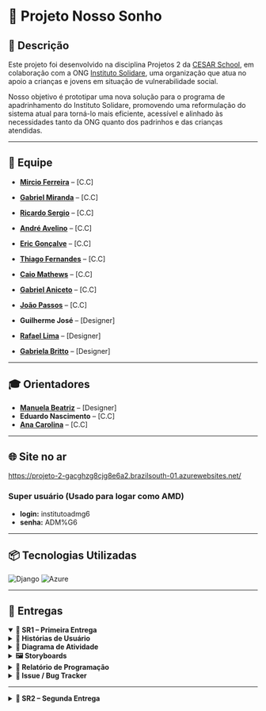 # 🌟 Projeto Nosso Sonho 

## 📝 Descrição

Este projeto foi desenvolvido na disciplina Projetos 2 da [CESAR School](https://www.cesar.school/), em colaboração com a ONG [Instituto Solidare](https://institutosolidare.org.br/), uma organização que atua no apoio a crianças e jovens em situação de vulnerabilidade social.

Nosso objetivo é prototipar uma nova solução para o programa de apadrinhamento do Instituto Solidare, promovendo uma reformulação do sistema atual para torná-lo mais eficiente, acessível e alinhado às necessidades tanto da ONG quanto dos padrinhos e das crianças atendidas.

---

## 👥 Equipe

- [**Mircio Ferreira**](https://github.com/Mircio-Ferreira) – [C.C]
- [**Gabriel Miranda**](https://github.com/GMiranda21ML) – [C.C]
- [**Ricardo Sergio**](https://github.com/whosricardo) – [C.C]
- [**André Avelino**](https://github.com/avelinoandre) – [C.C]
- [**Eric Gonçalve**](https://github.com/eric-albuquer) – [C.C]
- [**Thiago Fernandes**](https://github.com/ThIagoMedeiros21) – [C.C]
- [**Caio Mathews**](https://github.com/CaioMathews) – [C.C]
- [**Gabriel Aniceto**](https://github.com/gabrielaniceto1) – [C.C]
- [**João Passos**](https://github.com/iampassos) – [C.C]

- **Guilherme José** – [Designer]
- [**Rafael Lima**](https://www.linkedin.com/in/rafael-rocha-a89150361/?utm_source=share&utm_campaign=share_via&utm_content=profile&utm_medium=android_app) – [Designer]
- [**Gabriela Britto**](https://www.linkedin.com/in/gabriela-sampaio-98b587362) – [Designer]


---

## 🎓 Orientadores

- [**Manuela Beatriz**](https://www.linkedin.com/in/manucorreia/) – [Designer]
- **Eduardo Nascimento** – [C.C]
- [**Ana Carolina**](https://www.linkedin.com/in/carolmello--/) – [C.C]

---

## 🌐 Site no ar

https://projeto-2-gacghzg8cjg8e6a2.brazilsouth-01.azurewebsites.net/

### Super usuário (Usado para logar como AMD)

- **login:** institutoadmg6  
- **senha:** ADM%G6

---

## 📦 Tecnologias Utilizadas

<img src="https://static.djangoproject.com/img/logos/django-logo-negative.svg" alt="Django" width="120"/>
<img src="https://upload.wikimedia.org/wikipedia/commons/f/fa/Microsoft_Azure.svg" alt="Azure" width="80"/>

---

## 📨 Entregas

<details open>
<summary><strong>📁 SR1 – Primeira Entrega</strong></summary>

<details>
<summary><strong>📜 Histórias de Usuário</strong></summary>

<details>
<summary><strong>📌 História 1 - Cadastro de Padrinho</strong></summary>

**Como** um usuário interessado em participar do sistema de apadrinhamento,  
**Quero** me cadastrar,  
**Para** poder acessar a plataforma e iniciar minha jornada como padrinho.

#### 🎯 Cenário 1: Falha no Cadastro devido ao Erro no Preenchimento de Campos
- **Dado** que o usuário está fazendo o cadastramento e deixou um ou mais campos obrigatórios em branco,  
- **Quando** o usuário seleciona em "confirmar cadastro",  
- **Então** o sistema alerta que não pode seguir para a próxima etapa, pois o cadastro precisa estar totalmente preenchido.

#### ✅ Cenário 2: Sucesso na Visualização
- **Dado** que o usuário preencheu todos os campos obrigatórios corretamente,  
- **Quando** o usuário seleciona em "prosseguir",  
- **Então** o sistema deve registrar os dados do usuário,  
- **E** exibir uma mensagem de sucesso,  
- **E** redirecionar o usuário para a próxima etapa da plataforma.

</details>

<details>
<summary><strong>📌 História 2 - Cadastro e Gerenciamento de Apadrinhados</strong></summary>

**Como** administrador,  
**Quero** poder cadastrar e gerenciar apadrinhados,  
**Para** garantir que os dados dos apadrinhados sejam registrados e mantidos atualizados.

#### 🎯 Cenário 1: Falha no Cadastramento devido a Campos Não Preenchidos Corretamente
- **Dado** que o usuário preencheu os dados de cadastramento, mas não preencheu todos de forma correta,  
- **Quando** o usuário seleciona a opção "efetuar cadastramento",  
- **Então** o sistema alerta quais campos não foram cadastrados de forma correta e pede para que eles sejam preenchidos.

#### ✅ Cenário 2: Sucesso no Cadastramento de um Apadrinhado
- **Dado** que o usuário preencheu os dados de cadastramento corretamente,  
- **Quando** o usuário seleciona a opção "efetuar cadastramento",  
- **Então** o sistema alerta que o cadastramento foi efetuado com sucesso, demonstrando os dados cadastrados e exibindo se ele deseja cadastrar outro apadrinhado.

#### ❌ Cenário 3: Excluir Apadrinhado do Sistema
- **Dado** que o usuário está na página de gerenciar apadrinhados,  
- **Quando** o administrador seleciona o apadrinhado e clica em "apagar do sistema",  
- **Então** o sistema alerta se deseja prosseguir e, caso confirmado, o sistema deleta todos os dados do banco de dados.

</details>

</details>

<details>
<summary><strong>🔄 Diagrama de Atividade</strong></summary>

### História 1  
![Diagrama da História 1](img_readme/diagrama_atividade_1.png)

### História 2  
![Diagrama da História 2](img_readme/diagrama_atividade_2.png)

</details>

<details>
<summary><strong>🖼️ Storyboards</strong></summary>

- Link do docs com as Storyboards:  
  https://docs.google.com/document/d/150L9B3V2XvXIusJl3Vr5C6oQqQGo3yqRpPE7NPLYsRU/edit?usp=sharing

</details>

<details>
<summary><strong>📝 Relatório de Programação</strong></summary>

- Link do docs com o relatório de programação:  
  https://docs.google.com/document/d/1653YvO_WiZROmIwClfyujsrUe28AltAdsSxwCvJg4WQ/edit?tab=t.0

</details>

<details>
<summary><strong>🚨 Issue / Bug Tracker</strong></summary>

### Bug Open 1:
![Open 1](img_readme/BUGOPEN1.PNG)

### Bug Open 2:
![Open 2](img_readme/BUGOPEN2.PNG)

### Bug closed 1:
![Closed 1](img_readme/BUGCLOSED1.PNG)

### Bug closed 2:
![Closed 2](img_readme/BUGCLOSED2.PNG)

### Bug closed 3:
![Closed 3](img_readme/BUGCLOSED3.PNG)

### Bug closed 4:
![Closed 4](img_readme/BUGCLOSED4.PNG)

</details>

</details>

---

<details>
<summary><strong>📁 SR2 – Segunda Entrega</strong></summary>

<details>
<summary><strong>📜 Histórias de Usuário</strong></summary>

<details>
<summary><strong>📌 História 1 - [Título da História]</strong></summary>

**Como** [persona],  
**Quero** [objetivo],  
**Para** [benefício].

#### 🎯 Cenário 1: [Título do Cenário]
- **Dado** que [contexto],  
- **Quando** [ação],  
- **Então** [resultado].

#### ✅ Cenário 2: [Título do Cenário]
- **Dado** que [contexto],  
- **Quando** [ação],  
- **Então** [resultado].

#### ❌ Cenário 3: [Título do Cenário]
- **Dado** que [contexto],  
- **Quando** [ação],  
- **Então** [resultado].

</details>

<details>
<summary><strong>📌 História 2 - [Título da História]</strong></summary>

**Como** [persona],  
**Quero** [objetivo],  
**Para** [benefício].

#### 🎯 Cenário 1: [Título do Cenário]
- **Dado** que [contexto],  
- **Quando** [ação],  
- **Então** [resultado].

#### ✅ Cenário 2: [Título do Cenário]
- **Dado** que [contexto],  
- **Quando** [ação],  
- **Então** [resultado].

#### ❌ Cenário 3: [Título do Cenário]
- **Dado** que [contexto],  
- **Quando** [ação],  
- **Então** [resultado].

</details>

<details>
<summary><strong>📌 História 3 - [Título da História]</strong></summary>

**Como** [persona],  
**Quero** [objetivo],  
**Para** [benefício].

#### 🎯 Cenário 1: [Título do Cenário]
- **Dado** que [contexto],  
- **Quando** [ação],  
- **Então** [resultado].

#### ✅ Cenário 2: [Título do Cenário]
- **Dado** que [contexto],  
- **Quando** [ação],  
- **Então** [resultado].

#### ❌ Cenário 3: [Título do Cenário]
- **Dado** que [contexto],  
- **Quando** [ação],  
- **Então** [resultado].

</details>

<details>
<summary><strong>📌 História 4 - [Título da História]</strong></summary>

**Como** [persona],  
**Quero** [objetivo],  
**Para** [benefício].

#### 🎯 Cenário 1: [Título do Cenário]
- **Dado** que [contexto],  
- **Quando** [ação],  
- **Então** [resultado].

#### ✅ Cenário 2: [Título do Cenário]
- **Dado** que [contexto],  
- **Quando** [ação],  
- **Então** [resultado].

#### ❌ Cenário 3: [Título do Cenário]
- **Dado** que [contexto],  
- **Quando** [ação],  
- **Então** [resultado].

</details>

<details>
<summary><strong>📌 História 5 - [Título da História]</strong></summary>

**Como** [persona],  
**Quero** [objetivo],  
**Para** [benefício].

#### 🎯 Cenário 1: [Título do Cenário]
- **Dado** que [contexto],  
- **Quando** [ação],  
- **Então** [resultado].

#### ✅ Cenário 2: [Título do Cenário]
- **Dado** que [contexto],  
- **Quando** [ação],  
- **Então** [resultado].

#### ❌ Cenário 3: [Título do Cenário]
- **Dado** que [contexto],  
- **Quando** [ação],  
- **Então** [resultado].

</details>


<details>
<summary><strong>📌 História 6 - [Título da História]</strong></summary>

**Como** [persona],  
**Quero** [objetivo],  
**Para** [benefício].

#### 🎯 Cenário 1: [Título do Cenário]
- **Dado** que [contexto],  
- **Quando** [ação],  
- **Então** [resultado].

#### ✅ Cenário 2: [Título do Cenário]
- **Dado** que [contexto],  
- **Quando** [ação],  
- **Então** [resultado].

#### ❌ Cenário 3: [Título do Cenário]
- **Dado** que [contexto],  
- **Quando** [ação],  
- **Então** [resultado].

</details>


<details>
<summary><strong>📌 História 7 - [Título da História]</strong></summary>

**Como** [persona],  
**Quero** [objetivo],  
**Para** [benefício].

#### 🎯 Cenário 1: [Título do Cenário]
- **Dado** que [contexto],  
- **Quando** [ação],  
- **Então** [resultado].

#### ✅ Cenário 2: [Título do Cenário]
- **Dado** que [contexto],  
- **Quando** [ação],  
- **Então** [resultado].

#### ❌ Cenário 3: [Título do Cenário]
- **Dado** que [contexto],  
- **Quando** [ação],  
- **Então** [resultado].

</details>



</details>

<details>
<summary><strong>🔄 Diagrama de Atividade</strong></summary>

### História 3  
![Diagrama da História 3]()

### História 4  
![Diagrama da História 4]()

### História 5  
![Diagrama da História 5]()

### História 6  
![Diagrama da História 6]()

### História 7
![Diagrama da História 7]()


</details>

<details>
<summary><strong>🖼️ Storyboards</strong></summary>

- Link do docs com as Storyboards:  
  [INSIRA O LINK AQUI]

</details>

<details>
<summary><strong>📝 Relatório de Programação</strong></summary>

- Link do docs com o relatório de programação:  
  [INSIRA O LINK AQUI]

</details>

<details>
<summary><strong>🚨 Issue / Bug Tracker</strong></summary>

### Bug Open ??:
![Open 1]()

### Bug closed 7:
![Close 7](img_readme\BUGCLOSED7.png)

### Bug closed 8:
![Close 8](img_readme\BUGCLOSED8.png)

### Bug closed 9:
![Close 9](img_readme\BUGCLOSED9.png)

### Bug closed 10:
![Close 10](img_readme\BUGCLOSED10.png)




</details>

<details>
<summary><strong>????</strong></summary>


</details>

<details>
<summary><strong>????</strong></summary>


</details>

</details>
